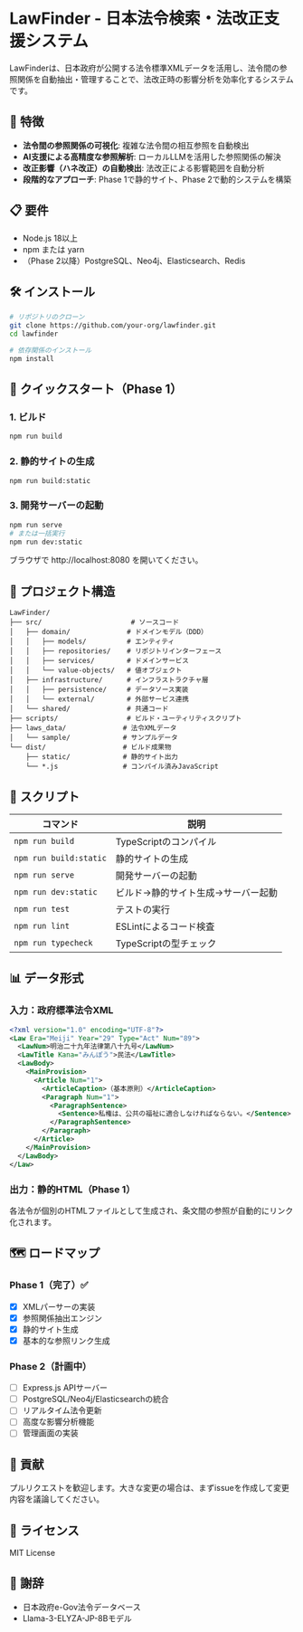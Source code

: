 # LawFinder - 日本法令検索・法改正支援システム

LawFinderは、日本政府が公開する法令標準XMLデータを活用し、法令間の参照関係を自動抽出・管理することで、法改正時の影響分析を効率化するシステムです。

## 🚀 特徴

- **法令間の参照関係の可視化**: 複雑な法令間の相互参照を自動検出
- **AI支援による高精度な参照解析**: ローカルLLMを活用した参照関係の解決
- **改正影響（ハネ改正）の自動検出**: 法改正による影響範囲を自動分析
- **段階的なアプローチ**: Phase 1で静的サイト、Phase 2で動的システムを構築

## 📋 要件

- Node.js 18以上
- npm または yarn
- （Phase 2以降）PostgreSQL、Neo4j、Elasticsearch、Redis

## 🛠️ インストール

```bash
# リポジトリのクローン
git clone https://github.com/your-org/lawfinder.git
cd lawfinder

# 依存関係のインストール
npm install
```

## 🚦 クイックスタート（Phase 1）

### 1. ビルド

```bash
npm run build
```

### 2. 静的サイトの生成

```bash
npm run build:static
```

### 3. 開発サーバーの起動

```bash
npm run serve
# または一括実行
npm run dev:static
```

ブラウザで http://localhost:8080 を開いてください。

## 📁 プロジェクト構造

```
LawFinder/
├── src/                      # ソースコード
│   ├── domain/              # ドメインモデル（DDD）
│   │   ├── models/          # エンティティ
│   │   ├── repositories/    # リポジトリインターフェース
│   │   ├── services/        # ドメインサービス
│   │   └── value-objects/   # 値オブジェクト
│   ├── infrastructure/      # インフラストラクチャ層
│   │   ├── persistence/     # データソース実装
│   │   └── external/        # 外部サービス連携
│   └── shared/              # 共通コード
├── scripts/                 # ビルド・ユーティリティスクリプト
├── laws_data/              # 法令XMLデータ
│   └── sample/             # サンプルデータ
└── dist/                   # ビルド成果物
    ├── static/             # 静的サイト出力
    └── *.js                # コンパイル済みJavaScript
```

## 🔧 スクリプト

| コマンド | 説明 |
|---------|------|
| `npm run build` | TypeScriptのコンパイル |
| `npm run build:static` | 静的サイトの生成 |
| `npm run serve` | 開発サーバーの起動 |
| `npm run dev:static` | ビルド→静的サイト生成→サーバー起動 |
| `npm run test` | テストの実行 |
| `npm run lint` | ESLintによるコード検査 |
| `npm run typecheck` | TypeScriptの型チェック |

## 📊 データ形式

### 入力：政府標準法令XML

```xml
<?xml version="1.0" encoding="UTF-8"?>
<Law Era="Meiji" Year="29" Type="Act" Num="89">
  <LawNum>明治二十九年法律第八十九号</LawNum>
  <LawTitle Kana="みんぽう">民法</LawTitle>
  <LawBody>
    <MainProvision>
      <Article Num="1">
        <ArticleCaption>（基本原則）</ArticleCaption>
        <Paragraph Num="1">
          <ParagraphSentence>
            <Sentence>私権は、公共の福祉に適合しなければならない。</Sentence>
          </ParagraphSentence>
        </Paragraph>
      </Article>
    </MainProvision>
  </LawBody>
</Law>
```

### 出力：静的HTML（Phase 1）

各法令が個別のHTMLファイルとして生成され、条文間の参照が自動的にリンク化されます。

## 🗺️ ロードマップ

### Phase 1（完了）✅
- [x] XMLパーサーの実装
- [x] 参照関係抽出エンジン
- [x] 静的サイト生成
- [x] 基本的な参照リンク生成

### Phase 2（計画中）
- [ ] Express.js APIサーバー
- [ ] PostgreSQL/Neo4j/Elasticsearchの統合
- [ ] リアルタイム法令更新
- [ ] 高度な影響分析機能
- [ ] 管理画面の実装

## 🤝 貢献

プルリクエストを歓迎します。大きな変更の場合は、まずissueを作成して変更内容を議論してください。

## 📄 ライセンス

MIT License

## 🙏 謝辞

- 日本政府e-Gov法令データベース
- Llama-3-ELYZA-JP-8Bモデル

